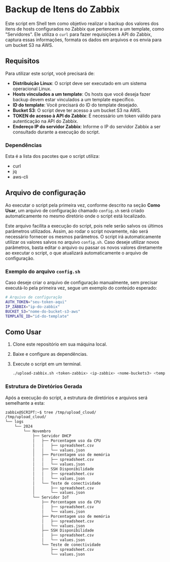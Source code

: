 # Backup de Itens do Zabbix

Este script em Shell tem como objetivo realizar o backup dos valores dos itens de hosts configurados no Zabbix que pertencem a um template, como "Servidores". Ele utiliza o `curl` para fazer requisições à API do Zabbix, captura essas informações, formata os dados em arquivos e os envia para um bucket S3 na AWS.

## Requisitos

Para utilizar este script, você precisará de:

- **Distribuição Linux**: O script deve ser executado em um sistema operacional Linux.
- **Hosts vinculados a um template**: Os hosts que você deseja fazer backup devem estar vinculados a um template específico.
- **ID do template**: Você precisará do ID do template desejado.
- **Bucket S3**: O script deve ter acesso a um bucket S3 na AWS.
- **TOKEN de acesso à API do Zabbix**: É necessário um token válido para autenticação na API do Zabbix.
- **Endereço IP do servidor Zabbix**: Informe o IP do servidor Zabbix a ser consultado durante a execução do script.

### Dependências

Esta é a lista dos pacotes que o script utiliza:

- curl
- jq
- aws-cli

## Arquivo de configuração

Ao executar o script pela primeira vez, conforme descrito na seção **Como Usar**, um arquivo de configuração chamado `config.sh` será criado automaticamente no mesmo diretório onde o script está localizado.

Este arquivo facilita a execução do script, pois nele serão salvos os últimos parâmetros utilizados. Assim, ao rodar o script novamente, não será necessário fornecer os mesmos parâmetros. O script irá automaticamente utilizar os valores salvos no arquivo `config.sh`. Caso deseje utilizar novos parâmetros, basta editar o arquivo ou passar os novos valores diretamente ao executar o script, o que atualizará automaticamente o arquivo de configuração.

### Exemplo do arquivo `config.sh`

Caso deseje criar o arquivo de configuração manualmente, sem precisar executá-lo pela primeira vez, segue um exemplo do conteúdo esperado:

```bash
# Arquivo de configuração
AUTH_TOKEN="seu-token-aqui"
IP_ZABBIX="ip-do-zabbix"
BUCKET_S3="nome-do-bucket-s3-aws"
TEMPLATE_ID="id-do-template"
```

## Como Usar

1. Clone este repositório em sua máquina local.
2. Baixe e configure as dependências.
2. Execute o script em um terminal.

    ```bash
    ./upload-zabbix.sh <token-zabbix> <ip-zabbix> <nome-buckets3> <template-id>
    ```
### Estrutura de Diretórios Gerada

Após a execução do script, a estrutura de diretórios e arquivos será semelhante a esta:

```bash
zabbix@SCRIPT:~$ tree /tmp/upload_cloud/
/tmp/upload_cloud/
└── logs
    └── 2024
        └── Novembro
            ├── Servidor DHCP
            │   ├── Porcentagem uso da CPU
            │   │   ├── spreadsheet.csv
            │   │   └── values.json
            │   ├── Porcentagem uso de memória
            │   │   ├── spreadsheet.csv
            │   │   └── values.json
            │   ├── SSH Disponibilidade
            │   │   ├── spreadsheet.csv
            │   │   └── values.json
            │   └── Teste de conectividade
            │       ├── spreadsheet.csv
            │       └── values.json
            └── Servidor IoT
                ├── Porcentagem uso da CPU
                │   ├── spreadsheet.csv
                │   └── values.json
                ├── Porcentagem uso de memória
                │   ├── spreadsheet.csv
                │   └── values.json
                ├── SSH Disponibilidade
                │   ├── spreadsheet.csv
                │   └── values.json
                └── Teste de conectividade
                    ├── spreadsheet.csv
                    └── values.json
```

